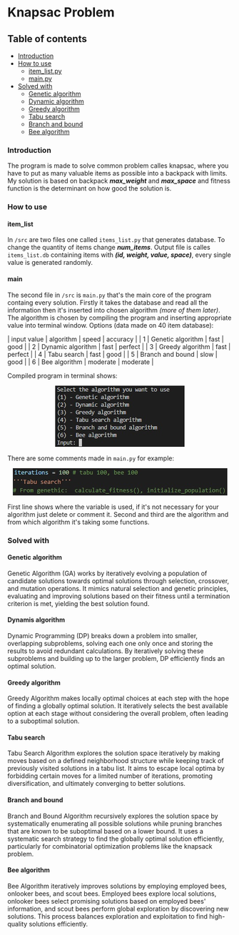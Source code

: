 # Knapsac Problem
## Table of contents
- [Introduction](#introduction)
- [How to use](#how-to-use)
    - [item_list.py](#item_list)
    - [main.py](#main)
- [Solved with](#solved-with)
    - [Genetic algorithm](#genetic-algorithm)
    - [Dynamic algorithm](#dynamic-algorithm)
    - [Greedy algorithm](#greedy-algorithm)
    - [Tabu search](#tabu-search)
    - [Branch and bound](#branch-n-bound)
    - [Bee algorithm](#bee-algorithm)
### Introduction
The program is made to solve common problem calles knapsac, where you have to put as many valuable items as possible into a backpack with limits. My solution is based on backpack ***max_weight*** and ***max_space*** and fitness function is the determinant on how good the solution is.
### How to use
#### item_list
In `/src` are two files one called `items_list.py` that generates database. To change the quantity of items change ***num_items***. Output file is calles `items_list.db` containing items with ***(id, weight, value, space)***, every single value is generated randomly.
#### main
The second file in `/src` is `main.py` that's the main core of the program containg every solution. Firstly it takes the database and read all the information then it's inserted into chosen algorithm *(more of them later)*. The algorithm is chosen by compiling the program and inserting appropriate value into terminal window. Options (data made on 40 item database):

| input value | algorithm | speed | accuracy |
| 1 | Genetic algorithm | fast | good |
| 2 | Dynamic algorithm | fast | perfect |
| 3 | Greedy algorithm | fast | perfect |
| 4 | Tabu search | fast | good |
| 5 | Branch and bound | slow | good |
| 6 | Bee algorithm | moderate | moderate |

Compiled program in terminal shows:
<p align="center" width="100%">
    <img src="images/compiling.jpg">
</p>

There are some comments made in `main.py` for example:
<p align="center" width="100%">
    <img src="images/code.jpg">
</p>
First line shows where the variable is used, if it's not necessary for your algorithm just delete or comment it. Second and third are the algorithm and from which algorithm it's taking some functions.

### Solved with
#### Genetic algorithm
Genetic Algorithm (GA) works by iteratively evolving a population of candidate solutions towards optimal solutions through selection, crossover, and mutation operations. It mimics natural selection and genetic principles, evaluating and improving solutions based on their fitness until a termination criterion is met, yielding the best solution found.
#### Dynamis algorithm
Dynamic Programming (DP) breaks down a problem into smaller, overlapping subproblems, solving each one only once and storing the results to avoid redundant calculations. By iteratively solving these subproblems and building up to the larger problem, DP efficiently finds an optimal solution.
#### Greedy algorithm
Greedy Algorithm makes locally optimal choices at each step with the hope of finding a globally optimal solution. It iteratively selects the best available option at each stage without considering the overall problem, often leading to a suboptimal solution.
#### Tabu search
Tabu Search Algorithm explores the solution space iteratively by making moves based on a defined neighborhood structure while keeping track of previously visited solutions in a tabu list. It aims to escape local optima by forbidding certain moves for a limited number of iterations, promoting diversification, and ultimately converging to better solutions.
#### Branch and bound
Branch and Bound Algorithm recursively explores the solution space by systematically enumerating all possible solutions while pruning branches that are known to be suboptimal based on a lower bound. It uses a systematic search strategy to find the globally optimal solution efficiently, particularly for combinatorial optimization problems like the knapsack problem.
#### Bee algorithm
Bee Algorithm iteratively improves solutions by employing employed bees, onlooker bees, and scout bees. Employed bees explore local solutions, onlooker bees select promising solutions based on employed bees' information, and scout bees perform global exploration by discovering new solutions. This process balances exploration and exploitation to find high-quality solutions efficiently.
